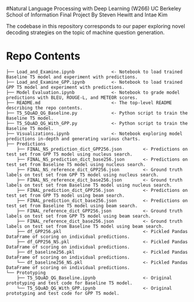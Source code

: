 #Natural Language Processing with Deep Learning (W266)
UC Berkeley School of Information 
Final Project
By Steven Hewitt and Intae Kim

The codebase in this repository corresponds to our paper exploring novel decoding strategies on the topic of machine question generation.

# Repo Contents
    ├── Load_and_Examine.ipynb              <- Notebook to load trained Baseline T5 model and experiment with predictions.
    ├── Load_and_Examine_GPP.ipynb          <- Notebook to load trained GPP T5 model and experiment with predictions.
    ├── Model Evaluation.ipynb              <- Notebook to grade model predictions with BLEU, ROUGE-L, and METEOR scores.
    ├── README.md                           <- The top-level README describing the repo contents.
    ├── T5_SQuAD_QG_Baseline.py             <- Python script to train the Baseline T5 model.
    ├── T5_SQuAD_QG_With_GPP.py             <- Python script to train the Baseline T5 model.
    ├── Visualizations.ipynb                <- Notebook exploring model predictions in-depth and generating various charts.
    ├── Predictions
        ├── FINAL_NS_prediction_dict_GPP256.json        <- Predictions on test set from GPP T5 model using nucleus search.
        ├── FINAL_NS_prediction_dict_base256.json       <- Predictions on test set from Baseline T5 model using nucleus search.
        ├── FINAL_NS_reference_dict_GPP256.json         <- Ground truth labels on test set from GPP T5 model using nucleus search.
        ├── FINAL_NS_reference_dict_base256.json        <- Ground truth labels on test set from Baseline T5 model using nucleus search.
        ├── FINAL_prediction_dict_GPP256.json           <- Predictions on test set from GPP T5 model using beam search.
        ├── FINAL_prediction_dict_base256.json          <- Predictions on test set from Baseline T5 model using beam search.
        ├── FINAL_reference_dict_GPP256.json            <- Ground truth labels on test set from GPP T5 model using beam search.
        ├── FINAL_reference_dict_base256.json           <- Ground truth labels on test set from Baseline T5 model using beam search.
        ├── df_GPP256.pkl                               <- Pickled Pandas DataFrame of scoring on individual predictions.
        ├── df_GPP256_NS.pkl                            <- Pickled Pandas DataFrame of scoring on individual predictions.
        ├── df_baseline256.pkl                          <- Pickled Pandas DataFrame of scoring on individual predictions.
        └── df_baseline256_NS.pkl                       <- Pickled Pandas DataFrame of scoring on individual predictions.
    └── Prototyping                          
        ├── T5_SQuAD_QG_Baseline.ipynb                  <- Original prototyping and test code for Baseline T5 model.
        └── T5_SQuAD_QG_With_GPP.ipynb                  <- Original prototyping and test code for GPP T5 model.
